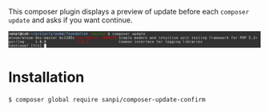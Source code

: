 This composer plugin displays a preview of update before each `composer update`
and asks if you want continue.

![](screenshot.png)

# Installation

```
$ composer global require sanpi/composer-update-confirm
```
